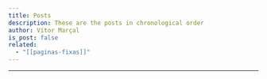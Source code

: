 ```yaml
---
title: Posts
description: These are the posts in chronological order
author: Vítor Marçal
is_post: false
related:
  - "[[paginas-fixas]]"
---
```


----
